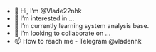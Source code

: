 - 👋 Hi, I’m @Vlade22nhk
- 👀 I’m interested in ...
- 🌱 I’m currently learning system analysis base.
- 💞️ I’m looking to collaborate on ...
- 📫 How to reach me - Telegram @vladenhk

<!---
Vlade22nhk/Vlade22nhk is a ✨ special ✨ repository because its `README.md` (this file) appears on your GitHub profile.
You can click the Preview link to take a look at your changes.
--->
